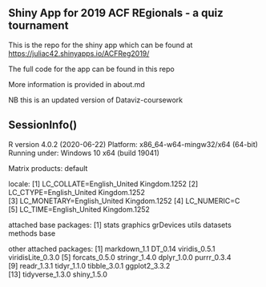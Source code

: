 ## Shiny App for 2019 ACF REgionals - a quiz tournament

This is the repo for the shiny app which can be found at
https://juliac42.shinyapps.io/ACFReg2019/

The full code for the app can be found in this repo

More information is provided in about.md

NB this is an updated version of Dataviz-coursework

## SessionInfo()

R version 4.0.2 (2020-06-22)
Platform: x86_64-w64-mingw32/x64 (64-bit)
Running under: Windows 10 x64 (build 19041)

Matrix products: default

locale:
[1] LC_COLLATE=English_United Kingdom.1252 
[2] LC_CTYPE=English_United Kingdom.1252   
[3] LC_MONETARY=English_United Kingdom.1252
[4] LC_NUMERIC=C                           
[5] LC_TIME=English_United Kingdom.1252    

attached base packages:
[1] stats     graphics  grDevices utils     datasets  methods   base     

other attached packages:
 [1] markdown_1.1      DT_0.14           viridis_0.5.1     viridisLite_0.3.0
 [5] forcats_0.5.0     stringr_1.4.0     dplyr_1.0.0       purrr_0.3.4      
 [9] readr_1.3.1       tidyr_1.1.0       tibble_3.0.1      ggplot2_3.3.2    
[13] tidyverse_1.3.0   shiny_1.5.0



